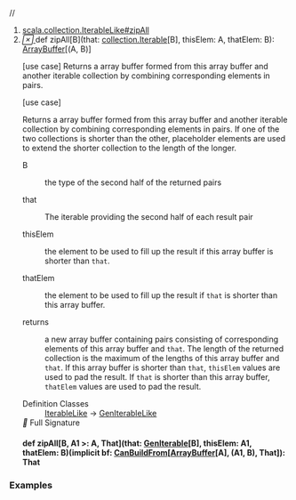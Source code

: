 //
<ol>
<li><a href="https://www.scala-lang.org/api/2.12.3/scala/collection/mutable/ArrayBuffer.html#zipAll[B](that:Iterable[B],thisElem:A,thatElem:B):scala.collection.mutable.ArrayBuffer[(A,B)]">scala.collection.IterableLike#zipAll</a></li>
<li name="scala.collection.IterableLike#zipAll" visbl="pub" class="indented0 " data-isabs="false" fullcomment="yes" group="Ungrouped"> <a id="zipAll[B](that:Iterable[B],thisElem:A,thatElem:B):scala.collection.mutable.ArrayBuffer[(A,B)]"></a><a id="zipAll[B](collection.Iterable[B],A,B):ArrayBuffer[(A,B)]"></a> <span class="permalink"> <a href="../../../scala/collection/mutable/ArrayBuffer.html#zipAll[B](that:Iterable[B],thisElem:A,thatElem:B):scala.collection.mutable.ArrayBuffer[(A,B)]" title="Permalink"> <i class="material-icons"></i> </a> </span> <span class="modifier_kind"> <span class="modifier"></span> <span class="kind">def</span> </span> <span class="symbol"> <span class="name">zipAll</span><span class="tparams">[<span name="B">B</span>]</span><span class="params">(<span name="that">that: <a href="../Iterable.html" class="extype" name="scala.collection.Iterable">collection.Iterable</a>[<span class="extype" name="scala.collection.IterableLike.zipAll.B">B</span>]</span>, <span name="thisElem">thisElem: <span class="extype" name="scala.collection.GenIterableLike.A">A</span></span>, <span name="thatElem">thatElem: <span class="extype" name="scala.collection.IterableLike.zipAll.B">B</span></span>)</span><span class="result">: <a href="" class="extype" name="scala.collection.mutable.ArrayBuffer">ArrayBuffer</a>[(<span class="extype" name="scala.collection.GenIterableLike.A">A</span>, <span class="extype" name="scala.collection.IterableLike.zipAll.B">B</span>)]</span> </span> <p class="shortcomment cmt">[use case] Returns a array buffer formed from this array buffer and another iterable collection by combining corresponding elements in pairs.</p>
 <div class="fullcomment">
  [use case] 
  <div class="comment cmt">
   <p> Returns a array buffer formed from this array buffer and another iterable collection by combining corresponding elements in pairs. If one of the two collections is shorter than the other, placeholder elements are used to extend the shorter collection to the length of the longer.</p>
  </div>
  <dl class="paramcmts block">
   <dt class="tparam">
    B
   </dt>
   <dd class="cmt">
    <p>the type of the second half of the returned pairs</p>
   </dd>
   <dt class="param">
    that
   </dt>
   <dd class="cmt">
    <p>The iterable providing the second half of each result pair</p>
   </dd>
   <dt class="param">
    thisElem
   </dt>
   <dd class="cmt">
    <p>the element to be used to fill up the result if this array buffer is shorter than <code>that</code>.</p>
   </dd>
   <dt class="param">
    thatElem
   </dt>
   <dd class="cmt">
    <p>the element to be used to fill up the result if <code>that</code> is shorter than this array buffer.</p>
   </dd>
   <dt>
    returns
   </dt>
   <dd class="cmt">
    <p>a new array buffer containing pairs consisting of corresponding elements of this array buffer and <code>that</code>. The length of the returned collection is the maximum of the lengths of this array buffer and <code>that</code>. If this array buffer is shorter than <code>that</code>, <code>thisElem</code> values are used to pad the result. If <code>that</code> is shorter than this array buffer, <code>thatElem</code> values are used to pad the result.</p>
   </dd>
  </dl>
  <dl class="attributes block"> 
   <dt>
    Definition Classes
   </dt>
   <dd>
    <a href="../IterableLike.html" class="extype" name="scala.collection.IterableLike">IterableLike</a> → 
    <a href="../GenIterableLike.html" class="extype" name="scala.collection.GenIterableLike">GenIterableLike</a>
   </dd>
   <div class="full-signature-block toggleContainer"> 
    <span class="toggle"> <i class="material-icons"></i> Full Signature </span> 
    <div class="hiddenContent full-signature-usecase">
     <h4 id="signature" class="signature"> <span class="modifier_kind"> <span class="modifier"></span> <span class="kind">def</span> </span> <span class="symbol"> <span class="name">zipAll</span><span class="tparams">[<span name="B">B</span>, <span name="A1">A1 &gt;: <span class="extype" name="scala.collection.mutable.ArrayBuffer.A">A</span></span>, <span name="That">That</span>]</span><span class="params">(<span name="that">that: <a href="../GenIterable.html" class="extype" name="scala.collection.GenIterable">GenIterable</a>[<span class="extype" name="scala.collection.IterableLike.zipAll.B">B</span>]</span>, <span name="thisElem">thisElem: <span class="extype" name="scala.collection.IterableLike.zipAll.A1">A1</span></span>, <span name="thatElem">thatElem: <span class="extype" name="scala.collection.IterableLike.zipAll.B">B</span></span>)</span><span class="params">(<span class="implicit">implicit </span><span name="bf">bf: <a href="../generic/CanBuildFrom.html" class="extype" name="scala.collection.generic.CanBuildFrom">CanBuildFrom</a>[<a href="" class="extype" name="scala.collection.mutable.ArrayBuffer">ArrayBuffer</a>[<span class="extype" name="scala.collection.mutable.ArrayBuffer.A">A</span>], (<span class="extype" name="scala.collection.IterableLike.zipAll.A1">A1</span>, <span class="extype" name="scala.collection.IterableLike.zipAll.B">B</span>), <span class="extype" name="scala.collection.IterableLike.zipAll.That">That</span>]</span>)</span><span class="result">: <span class="extype" name="scala.collection.IterableLike.zipAll.That">That</span></span> </span> </h4>
    </div> 
   </div>
  </dl>
 </div> </li>
        </ol>


### Examples















